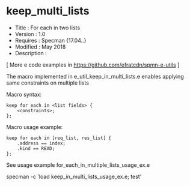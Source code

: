 # keep_multi_lists
* Title       : For each in two lists
* Version     : 1.0
* Requires    : Specman {17.04..}
* Modified    : May 2018
* Description :

[ More e code examples in https://github.com/efratcdn/spmn-e-utils ]


The macro implemented in e_util_keep_in_multi_lists.e enables applying same 
constraints on multiple lists
             
Macro syntax:

    keep for each in <list fields> {
        <constraints>;
    };  

Macro usage example:

    keep for each in [req_list, res_list] {
        .address == index;
        .kind == READ;
    };



See usage example for_each_in_multiple_lists_usage_ex.e
              
  specman -c 'load keep_in_multi_lists_usage_ex.e; test'
